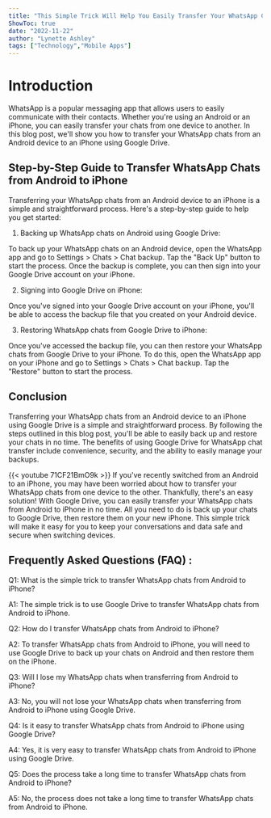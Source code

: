 ```yaml
---
title: "This Simple Trick Will Help You Easily Transfer Your WhatsApp Chats From Android to iPhone Using Google Drive!"
ShowToc: true 
date: "2022-11-22"
author: "Lynette Ashley" 
tags: ["Technology","Mobile Apps"]
---
```

# Introduction

WhatsApp is a popular messaging app that allows users to easily communicate with their contacts. Whether you're using an Android or an iPhone, you can easily transfer your chats from one device to another. In this blog post, we'll show you how to transfer your WhatsApp chats from an Android device to an iPhone using Google Drive.

## Step-by-Step Guide to Transfer WhatsApp Chats from Android to iPhone

Transferring your WhatsApp chats from an Android device to an iPhone is a simple and straightforward process. Here's a step-by-step guide to help you get started:

1. Backing up WhatsApp chats on Android using Google Drive:

To back up your WhatsApp chats on an Android device, open the WhatsApp app and go to Settings > Chats > Chat backup. Tap the "Back Up" button to start the process. Once the backup is complete, you can then sign into your Google Drive account on your iPhone.

2. Signing into Google Drive on iPhone:

Once you've signed into your Google Drive account on your iPhone, you'll be able to access the backup file that you created on your Android device.

3. Restoring WhatsApp chats from Google Drive to iPhone:

Once you've accessed the backup file, you can then restore your WhatsApp chats from Google Drive to your iPhone. To do this, open the WhatsApp app on your iPhone and go to Settings > Chats > Chat backup. Tap the "Restore" button to start the process.

## Conclusion

Transferring your WhatsApp chats from an Android device to an iPhone using Google Drive is a simple and straightforward process. By following the steps outlined in this blog post, you'll be able to easily back up and restore your chats in no time. The benefits of using Google Drive for WhatsApp chat transfer include convenience, security, and the ability to easily manage your backups.

{{< youtube 71CF21BmO9k >}} 
If you've recently switched from an Android to an iPhone, you may have been worried about how to transfer your WhatsApp chats from one device to the other. Thankfully, there's an easy solution! With Google Drive, you can easily transfer your WhatsApp chats from Android to iPhone in no time. All you need to do is back up your chats to Google Drive, then restore them on your new iPhone. This simple trick will make it easy for you to keep your conversations and data safe and secure when switching devices.

## Frequently Asked Questions (FAQ) :
Q1: What is the simple trick to transfer WhatsApp chats from Android to iPhone?

A1: The simple trick is to use Google Drive to transfer WhatsApp chats from Android to iPhone.

Q2: How do I transfer WhatsApp chats from Android to iPhone?

A2: To transfer WhatsApp chats from Android to iPhone, you will need to use Google Drive to back up your chats on Android and then restore them on the iPhone.

Q3: Will I lose my WhatsApp chats when transferring from Android to iPhone?

A3: No, you will not lose your WhatsApp chats when transferring from Android to iPhone using Google Drive.

Q4: Is it easy to transfer WhatsApp chats from Android to iPhone using Google Drive?

A4: Yes, it is very easy to transfer WhatsApp chats from Android to iPhone using Google Drive.

Q5: Does the process take a long time to transfer WhatsApp chats from Android to iPhone?

A5: No, the process does not take a long time to transfer WhatsApp chats from Android to iPhone.



